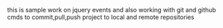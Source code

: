 this is sample work on jquery events and also working with git and github cmds to commit,pull,push project to local and remote repositories